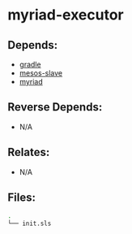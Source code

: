 # myriad-executor

## Depends:

  -  [gradle](/salt/gradle)
  -  [mesos-slave](/salt/mesos-slave)
  -  [myriad](/salt/myriad)

## Reverse Depends:

  -  N/A

## Relates:

  -  N/A

## Files:

```bash
.
└── init.sls
```
